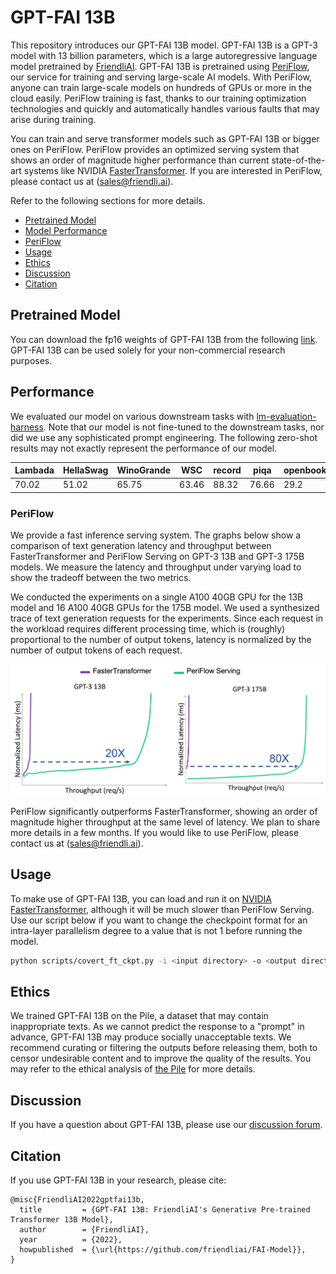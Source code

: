 # GPT-FAI 13B
This repository introduces our GPT-FAI 13B model. GPT-FAI 13B is a GPT-3 model with 13 billion parameters, which is a large autoregressive language model pretrained by [FriendliAI](https://friendli.ai/).
GPT-FAI 13B is pretrained using [PeriFlow](https://friendli.ai/product), our service for training and serving large-scale AI models.
With PeriFlow, anyone can train large-scale models on hundreds of GPUs or more in the cloud easily. PeriFlow training is fast, thanks to our training optimization technologies and quickly and automatically handles various faults that may arise during training.

You can train and serve transformer models such as GPT-FAI 13B or bigger ones on PeriFlow. PeriFlow provides an optimized serving system that shows an order of magnitude higher performance than current state-of-the-art systems like NVIDIA [FasterTransformer](https://github.com/NVIDIA/FasterTransformer). If you are interested in PeriFlow, please contact us at (sales@friendli.ai).

Refer to the following sections for more details.
* [Pretrained Model](https://github.com/friendliai/FAI-Model/blob/main/README.md#pretrained-model)
* [Model Performance](https://github.com/friendliai/FAI-Model/blob/main/README.md#performance)
* [PeriFlow](https://github.com/friendliai/FAI-Model/blob/main/README.md#periflow)
* [Usage](https://github.com/friendliai/FAI-Model/blob/main/README.md#usage)
* [Ethics](https://github.com/friendliai/FAI-Model/blob/main/README.md#ethics)
* [Discussion](https://github.com/friendliai/FAI-Model/blob/main/README.md#discussion)
* [Citation](https://github.com/friendliai/FAI-Model/blob/main/README.md#citation)

## Pretrained Model
You can download the fp16 weights of GPT-FAI 13B from the following [link](https://forms.gle/PBqpHWAtZHXdYV9L6).
GPT-FAI 13B can be used solely for your non-commercial research purposes.

## Performance
We evaluated our model on various downstream tasks with [lm-evaluation-harness](https://github.com/EleutherAI/lm-evaluation-harness).
Note that our model is not fine-tuned to the downstream tasks, nor did we use any sophisticated prompt engineering. The following zero-shot results may not exactly represent the performance of our model.

|   Lambada   |  HellaSwag  | WinoGrande |     WSC     |  record    |    piqa     | openbookqa |
|------------|-------------|------------|-------------|------------|-------------|------------|
|      70.02 |       51.02 |      65.75 |       63.46 |      88.32 |       76.66 |       29.2 |


### PeriFlow 
We provide a fast inference serving system. The graphs below show a comparison of text generation latency and throughput between FasterTransformer and PeriFlow Serving on GPT-3 13B and GPT-3 175B models. We measure the latency and throughput under varying load to show the tradeoff between the two metrics.

We conducted the experiments on a single A100 40GB GPU for the 13B model and 16 A100 40GB GPUs for the 175B model. We used a synthesized trace of text generation requests for the experiments. Since each request in the workload requires different processing time, which is (roughly) proportional to the number of output tokens, latency is normalized by the number of output tokens of each request.

<p align="center">
  <img width="800" alt="image" src="images/gpt_pfs_ft.png">
</p>

PeriFlow significantly outperforms FasterTransformer, showing an order of magnitude higher throughput at the same level of latency. We plan to share more details in a few months. If you would like to use PeriFlow, please contact us at (sales@friendli.ai). 

## Usage
To make use of GPT-FAI 13B, you can load and run it on [NVIDIA FasterTransformer](https://github.com/NVIDIA/FasterTransformer), although it will be much slower than PeriFlow Serving.
Use our script below if you want to change the checkpoint format for an intra-layer parallelism degree to a value that is not 1 before running the model.

```bash
python scripts/covert_ft_ckpt.py -i <input directory> -o <output directory> -i_g <input intra-layer parallelism degree> -o_g <output intra-layer parallelism degree>
```

## Ethics
We trained GPT-FAI 13B on the Pile, a dataset that may contain inappropriate texts.
As we cannot predict the response to a "prompt" in advance, GPT-FAI 13B may produce socially unacceptable texts.
We recommend curating or filtering the outputs before releasing them, both to censor undesirable content and to improve the quality of the results.
You may refer to the ethical analysis of [the Pile](https://arxiv.org/abs/2101.00027) for more details.

## Discussion
If you have a question about GPT-FAI 13B, please use our [discussion forum](https://discuss.friendli.ai/c/fai-13b/7).

## Citation
If you use GPT-FAI 13B in your research, please cite:
```
@misc{FriendliAI2022gptfai13b,
  title         = {GPT-FAI 13B: FriendliAI's Generative Pre-trained Transformer 13B Model},
  author        = {FriendliAI},
  year          = {2022},
  howpublished  = {\url{https://github.com/friendliai/FAI-Model}},
}
```
